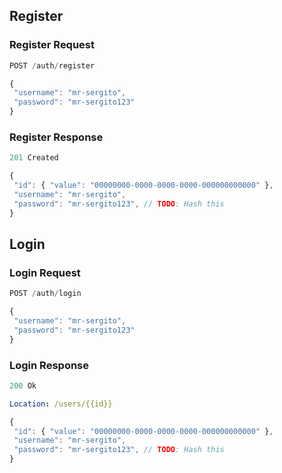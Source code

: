 ## Register

### Register Request

```js
POST /auth/register
```

```js
{
 "username": "mr-sergito",
 "password": "mr-sergito123"
}
```

### Register Response

```js
201 Created
```

```js
{
 "id": { "value": "00000000-0000-0000-0000-000000000000" },
 "username": "mr-sergito",
 "password": "mr-sergito123", // TODO: Hash this
}
```

## Login

### Login Request

```js
POST /auth/login
```

```js
{
 "username": "mr-sergito",
 "password": "mr-sergito123"
}
```

### Login Response

```js
200 Ok
```

```yml
Location: /users/{{id}}
```

```js
{
 "id": { "value": "00000000-0000-0000-0000-000000000000" },
 "username": "mr-sergito",
 "password": "mr-sergito123", // TODO: Hash this
}
```
